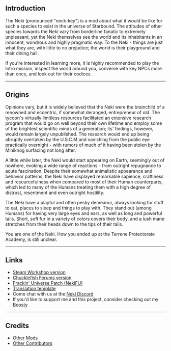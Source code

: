 ## Introduction

The Neki (pronounced "neck-key") is a mod about what it would be like for such a species to exist in the universe of Starbound. The attitudes of other species towards the Neki vary from borderline fanatic to extremely unpleasant, yet the Neki themselves see the world and its inhabitants in an innocent, wondrous and highly pragmatic way. To the Neki - things are just what they are, with little to no prejudice; the world is their playground and their dining hall.

If you're interested in learning more, it is highly recommended to play the Intro mission, inspect the world around you, converse with key NPCs more than once, and look out for their codices.

---
## Origins
Opinions vary, but it is widely believed that the Neki were the brainchild of a renowned and eccentric, if somewhat deranged, entrepreneur of old. The tycoon's virtually limitless resources facilitated an extensive research program that would go on well beyond their own lifetime and employ some of the brightest scientific minds of a generation; its' findings, however, would remain largely unpublished. The research would end up being abruptly overtaken by the U.S.C.M and vanishing from the public eye practically overnight - with rumors of much of it having been stolen by the Miniknog surfacing not long after.

A little while later, the Neki would start appearing on Earth, seemingly out of nowhere, evoking a wide range of reactions - from outright repugnance to acute fascination. Despite their somewhat animalistic appearance and behavior patterns, the Neki have displayed remarkable sapience, craftiness and resourcefulness when compared to most of their Human counterparts, which led to many of the Humans treating them with a high degree of distrust, resentment and even outright hostility.

The Neki have a playful and often pesky demeanor, always looking for stuff to eat, places to sleep and things to play with. They stand out (among Humans) for having very large eyes and ears, as well as long and powerful tails. Short, soft fur in a variety of colors covers their body, and a lush mane stretches from their heads down to the tips of their tails.

You are one of the Neki.
How you ended up at the Terrene Protectorate Аcademy, is still unclear.

---
## Links

* [Steam Workshop version](https://steamcommunity.com/workshop/filedetails/?id=2611501999)
* [Chucklefish Forums version](https://community.playstarbound.com/resources/neki.6147)
* [Frackin' Universe Patch (NekiFU)](https://github.com/hyperjuni/NekiFU)
* [Translation template](https://github.com/hyperjuni/Neki-Language-Template)
* Come chat with us at the [Neki Discord](https://discord.gg/R6tfkazYgb)
* If you'd like to support me and this project, consider checking out my [Boosty](https://boosty.to/hyperjuni/donate)

---
## Credits

* [Other Mods](https://steamcommunity.com/workshop/filedetails/discussion/2611501999/6063574513301405627)
* [Other Contributors](https://steamcommunity.com/workshop/filedetails/discussion/2611501999/6063574513301414198)

